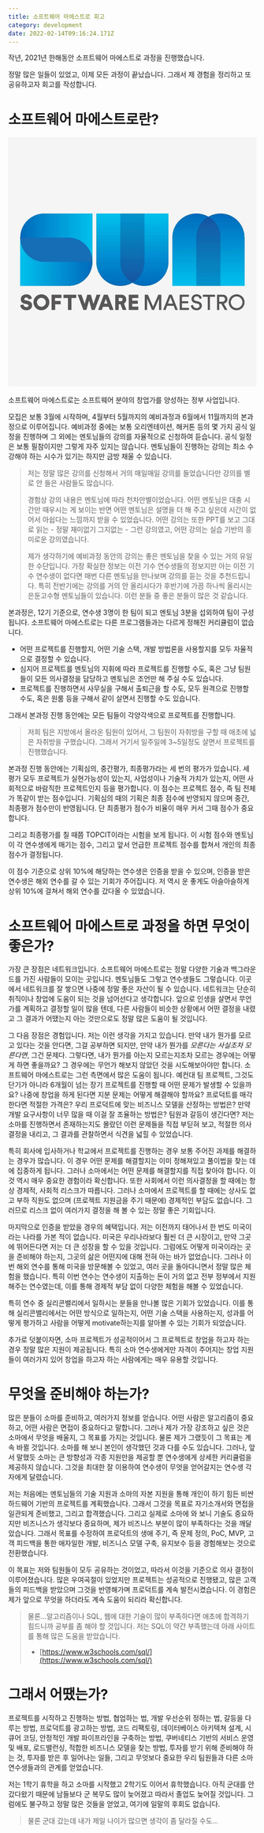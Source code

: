 ```yaml
---
title: 소프트웨어 마에스트로 회고
category: development
date: 2022-02-14T09:16:24.171Z
---
```


작년, 2021년 한해동안 소프트웨어 마에스트로 과정을 진행했습니다.

정말 많은 일들이 있었고, 이제 모든 과정이 끝났습니다. 그래서 제 경험을 정리하고 또 공유하고자 회고를 작성합니다.

# 소프트웨어 마에스트로란?

![img](imgs/img.jpeg)

소프트웨어 마에스트로는 소프트웨어 분야의 창업가를 양성하는 정부 사업입니다.

모집은 보통 3월에 시작하며, 4월부터 5월까지의 예비과정과 6월에서 11월까지의 본과정으로 이루어집니다. 예비과정 중에는 보통 오리엔테이션, 해커톤 등의 몇 가지 공식 일정을 진행하며 그 외에는 멘토님들의 강의를 자율적으로 신청하여 듣습니다. 공식 일정은 보통 필참이지만 그렇게 자주 있지는 않습니다. 멘토님들이 진행하는 강의는 최소 수강해야 하는 시수가 있기는 하지만 금방 채울 수 있습니다.

> 저는 정말 많은 강의를 신청해서 거의 매일매일 강의를 들었습니다만 강의를 별로 안 들은 사람들도 많습니다.
>
> 경험상 강의 내용은 멘토님에 따라 천차만별이었습니다. 어떤 멘토님은 대충 시간만 때우시는 게 보이는 반면 어떤 멘토님은 설명을 더 해 주고 싶은데 시간이 없어서 아쉽다는 느낌까지 받을 수 있었습니다. 어떤 강의는 또한 PPT를 보고 그대로 읽는 - 정말 재미없기 그지없는 - 그런 강의였고, 어떤 강의는 실습 기반의 흥미로운 강의였습니다.
>
> 제가 생각하기에 예비과정 동안의 강의는 좋은 멘토님을 찾을 수 있는 거의 유일한 수단입니다. 가장 확실한 정보는 이전 기수 연수생들의 정보지만 아는 이전 기수 연수생이 없다면 매번 다른 멘토님을 만나보며 강의를 듣는 것을 추천드립니다. 특히 전반기에는 강의를 거의 안 올리시다가 후반기에 가끔 하나씩 올리시는 은둔고수형 멘토님들이 있습니다. 이런 분들 중 좋은 분들이 많은 것 같습니다.

본과정은, 12기 기준으로, 연수생 3명이 한 팀이 되고 멘토님 3분을 섭외하여 팀이 구성됩니다. 소프트웨어 마에스트로는 다른 프로그램들과는 다르게 정해진 커리큘럼이 없습니다.

- 어떤 프로젝트를 진행할지, 어떤 기술 스택, 개발 방법론을 사용할지를 모두 자율적으로 결정할 수 있습니다.
- 심지어 프로젝트를 멘토님의 지휘에 따라 프로젝트를 진행할 수도, 혹은 그냥 팀원들이 모든 의사결정을 담당하고 멘토님은 조언만 해 주실 수도 있습니다.
- 프로젝트를 진행하면서 사무실을 구해서 출퇴근을 할 수도, 모두 원격으로 진행할 수도, 혹은 원룸 등을 구해서 같이 살면서 진행할 수도 있습니다.

그래서 본과정 진행 동안에는 모든 팀들이 각양각색으로 프로젝트를 진행합니다.

> 저희 팀은 지방에서 올라온 팀원이 있어서, 그 팀원이 자취방을 구할 때 애초에 넓은 자취방을 구했습니다. 그래서 거기서 일주일에 3~5일정도 살면서 프로젝트를 진행했습니다.

본과정 진행 동안에는 기획심의, 중간평가, 최종평가라는 세 번의 평가가 있습니다. 세 평가 모두 프로젝트가 실현가능성이 있는지, 사업성이나 기술적 가치가 있는지, 어떤 사회적으로 바람직한 프로젝트인지 등을 평가합니다. 이 점수는 프로젝트 점수, 즉 팀 전체가 똑같이 받는 점수입니다. 기획심의 때의 기획은 최종 점수에 반영되지 않으며 중간, 최종평가 점수만이 반영됩니다. 단 최종평가 점수가 비율이 매우 커서 그때 점수가 중요합니다.

그리고 최종평가를 칠 때쯤 TOPCIT이라는 시험을 보게 됩니다. 이 시험 점수와 멘토님이 각 연수생에게 매기는 점수, 그리고 앞서 언급한 프로젝트 점수를 합쳐서 개인의 최종 점수가 결정됩니다.

이 점수 기준으로 상위 10%에 해당하는 연수생은 인증을 받을 수 있으며, 인증을 받은 연수생은 해외 연수를 갈 수 있는 기회가 주어집니다. 저 역시 운 좋게도 아슬아슬하게 상위 10%에 걸쳐서 해외 연수를 갔다올 수 있었습니다.

# 소프트웨어 마에스트로 과정을 하면 무엇이 좋은가?

가장 큰 장점은 네트워크입니다. 소프트웨어 마에스트로는 정말 다양한 기술과 백그라운드를 가진 사람들이 모이는 곳입니다. 멘토님들도 그렇고 연수생들도 그렇습니다. 이곳에서 네트워크를 잘 쌓으면 나중에 정말 좋은 자산이 될 수 있습니다. 네트워크는 단순히 취직이나 창업에 도움이 되는 것을 넘어선다고 생각합니다. 앞으로 인생을 살면서 무언가를 계획하고 결정할 일이 많을 텐데, 다른 사람들이 비슷한 상황에서 어떤 결정을 내렸고 그 결과가 어땠는지 아는 것만으로도 정말 많은 도움이 될 것입니다.

그 다음 장점은 경험입니다. 저는 이런 생각을 가지고 있습니다. 만약 내가 뭔가를 모르고 있다는 것을 안다면, 그걸 공부하면 되지만, 만약 내가 뭔가를 _모른다는 사실조차 모른다면_, 그건 문제다. 그렇다면, 내가 뭔가를 아는지 모르는지조차 모르는 경우에는 어떻게 하면 좋을까요? 그 경우에는 무언가 해보지 않았던 것을 시도해보아야만 합니다. 소프트웨어 마에스트로는 그런 측면에서 많은 도움이 됩니다. 예컨대 팀 프로젝트, 그것도 단기가 아니라 6개월이 넘는 장기 프로젝트를 진행할 때 어떤 문제가 발생할 수 있을까요? 나중에 창업을 하게 된다면 지분 문제는 어떻게 해결해야 할까요? 프로덕트를 매각한다면 적절한 가격은? 우리 프로덕트에 맞는 비즈니스 모델을 산정하는 방법은? 만약 개발 요구사항이 너무 많을 때 이걸 잘 조율하는 방법은? 팀원과 갈등이 생긴다면? 저는 소마를 진행하면서 존재하는지도 몰랐던 이런 문제들을 직접 부딛혀 보고, 적절한 의사결정을 내리고, 그 결과를 관찰하면서 식견을 넓힐 수 있었습니다.

특히 회사에 입사하거나 학교에서 프로젝트를 진행하는 경우 보통 주어진 과제를 해결하는 경우가 많습니다. 이 경우 어떤 문제를 해결할지는 이미 정해져있고 풀이법을 찾는 데에 집중하게 됩니다. 그러나 소마에서는 어떤 문제를 해결할지를 직접 찾아야 합니다. 이것 역시 매우 중요한 경험이라 확신합니다. 또한 사회에서 이런 의사결정을 할 때에는 항상 경제적, 사회적 리스크가 따릅니다. 그러나 소마에서 프로젝트를 할 때에는 상사도 없고 부하 직원도 없으며 (프로젝트 지원금을 주기 때문에) 경제적인 부담도 없습니다. 그러므로 리스크 없이 여러가지 결정을 해 볼 수 있는 정말 좋은 기회입니다.

마지막으로 인증을 받았을 경우의 혜택입니다. 저는 이전까지 태어나서 한 번도 미국이라는 나라를 가본 적이 없습니다. 미국은 우리나라보다 훨씬 더 큰 시장이고, 만약 그곳에 뛰어든다면 저는 더 큰 성장을 할 수 있을 것입니다. 그럼에도 어떻게 미국이라는 곳을 준비해야 하는지, 그곳의 삶은 어떤지에 대해 전혀 아는 바가 없었습니다. 그러나 이번 해외 연수를 통해 미국을 방문해볼 수 있었고, 여러 곳을 돌아다니면서 정말 많은 체험을 했습니다. 특히 이번 연수는 연수생이 지출하는 돈이 거의 없고 전부 정부에서 지원해주는 연수였는데, 이를 통해 경제적 부담 없이 다양한 체험을 해볼 수 있었습니다.

특히 연수 중 실리콘밸리에서 일하시는 분들을 만나볼 많은 기회가 있었습니다. 이를 통해 실리콘밸리에서는 어떤 방식으로 일하는지, 어떤 기술 스택을 사용하는지, 성과를 어떻게 평가하고 사람을 어떻게 motivate하는지를 알아볼 수 있는 기회가 되었습니다.

추가로 덧붙이자면, 소마 프로젝트가 성공적이어서 그 프로젝트로 창업을 하고자 하는 경우 정말 많은 지원이 제공됩니다. 특히 소마 연수생에게만 자격이 주어지는 창업 지원들이 여러가지 있어 창업을 하고자 하는 사람에게는 매우 유용할 것입니다.

# 무엇을 준비해야 하는가?

많은 분들이 소마를 준비하고, 여러가지 정보를 얻습니다. 어떤 사람은 알고리즘이 중요하고, 어떤 사람은 면접이 중요하다고 말합니다. 그러나 제가 가장 강조하고 싶은 것은 소마에서 무엇을 배울지, 그 목표를 가지는 것입니다. 물론 제가 그랬듯이 그 목표는 계속 바뀔 것입니다. 소마를 해 보니 본인이 생각했던 것과 다를 수도 있습니다. 그러나, 앞서 말했듯 소마는 큰 방향성과 각종 지원만을 제공할 뿐 연수생에게 상세한 커리큘럼을 제공하지 않습니다. 그것을 최대한 잘 이용하여 연수생이 무엇을 얻어갈지는 연수생 각자에게 달렸습니다.

저는 처음에는 멘토님들의 기술 지원과 소마의 자본 지원을 통해 개인이 하기 힘든 비싼 하드웨어 기반의 프로젝트를 계획했습니다. 그래서 그것을 목표로 자기소개서와 면접을 일관되게 준비했고, 그리고 합격했습니다. 그리고 실제로 소마에 와 보니 기술도 중요하지만 비즈니스가 생각보다 중요하며, 제가 비즈니스 부분이 많이 부족하다는 것을 깨달았습니다. 그래서 목표를 수정하여 프로덕트의 생애 주기, 즉 문제 정의, PoC, MVP, 고객 피드백을 통한 애자일한 개발, 비즈니스 모델 구축, 유지보수 등을 경험해보는 것으로 전환했습니다.

이 목표는 저와 팀원들이 모두 공유하는 것이었고, 따라서 이것을 기준으로 의사 결정이 이루어졌습니다. 많은 우여곡절이 있었지만 프로젝트는 성공적으로 진행됐고, 많은 고객들의 피드백을 받았으며 그것을 반영해가며 프로덕트를 계속 발전시켰습니다. 이 경험은 제가 앞으로 무엇을 하더라도 계속 도움이 되리라 확신합니다.

> 물론...알고리즘이나 SQL, 웹에 대한 기술이 많이 부족하다면 애초에 합격하기 힘드니까 공부를 좀 해야 할 것입니다. 저는 SQL이 약간 부족했는데 아래 사이트를 통해 많은 도움을 받았습니다.
>
> - [https://www.w3schools.com/sql/](https://www.w3schools.com/sql/)

# 그래서 어땠는가?

프로젝트를 시작하고 진행하는 방법, 협업하는 법, 개발 우선순위 정하는 법, 갈등을 다루는 방법, 프로덕트를 광고하는 방법, 코드 리팩토링, 데이터베이스 아키텍쳐 설계, 시큐어 코딩, 안정적인 개발 파이프라인을 구축하는 방법, 쿠버네티스 기반의 서비스 운영 및 배포, 로드밸런싱, 적합한 비즈니스 모델을 찾는 방법, 투자를 받기 위해 준비해야 하는 것, 투자를 받은 후 일어나는 일들, 그리고 무엇보다 중요한 우리 팀원들과 다른 소마 연수생들과의 관계를 얻었습니다.

저는 1학기 휴학을 하고 소마를 시작했고 2학기도 이어서 휴학했습니다. 아직 군대를 안 갔다왔기 때문에 남들보다 군 복무도 많이 늦어졌고 따라서 졸업도 늦어질 것입니다. 그럼에도 불구하고 정말 많은 것들을 얻었고, 여기에 일말의 후회도 없습니다.

> 물론 군대 갔는데 내가 제일 나이가 많으면 생각이 좀 달라질 수도...
